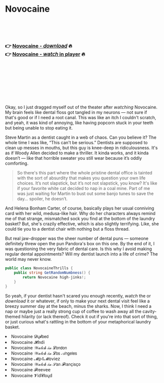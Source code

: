 <h1>Novocaine</h1>

<br><br><br>

<h3>👉 <a href="https://Brandons-scanofitex1972.github.io/afliwexyog/">Novocaine - 𝘥𝘰𝘸𝘯𝘭𝘰𝘢𝘥</a> 🔥<br>
👉 <a href="https://Brandons-scanofitex1972.github.io/afliwexyog/">Novocaine - 𝘸𝘢𝘵𝘤𝘩 in player</a> 🔥
</h3>



<br><br><br><br><br><br><br>


Okay, so I just dragged myself out of the theater after 𝘸𝘢𝘵𝘤𝘩𝘪𝘯𝘨 Novocaine. My brain feels like dental floss got tangled in my neurons — not sure if that's good or if I need a root canal. This   was like an itch I couldn't scratch, and yeah, it was kind of annoying, like having popcorn stuck in your teeth but being unable to stop eating it. 

Steve Martin as a dentist caught in a web of chaos. Can you believe it? The whole time I was like, “This can't be serious.” Dentists are supposed to clean up messes in mouths, but this guy is knee-deep in ridiculousness. It's as if Woody Allen decided to make a thriller. It kinda works, and it kinda doesn’t — like that horrible sweater you still wear because it’s oddly comforting. 

> So there's this part where the whole pristine dental office is tainted with the sort of absurdity that makes you question your own life choices. It’s not slapstick, but it’s not not slapstick, you know? It's like if your favorite white cat decided to nap in a coal mine. Part of me was just waiting for Martin to bust out some banjo tunes to save the day... spoiler, he doesn’t.

And Helena Bonham Carter, of course, basically plays her usual conniving card with her wild, medusa-like hair. Why do her characters always remind me of that strange, mismatched sock you find at the bottom of the laundry basket? But, she's crazily effective, which is also slightly terrifying. Like, she could tie you to a dentist chair with nothing but a floss thread. 

But real jaw-dropper was the sheer number of dental puns — someone definitely threw open the pun Pandora's box on this one. By the end of it, I was questioning the very fabric of dental care. Is this why I avoid making regular dental appointments? Will my dentist launch into a life of crime? The world may never know. 

```csharp
public class NovocaineThrills {
    public string GetRandomNumbness() {
        return Novocaine high-jinks!;
    }
}
```

So yeah, if your dentist hasn't scared you enough recently, 𝘸𝘢𝘵𝘤𝘩 the   or 𝘥𝘰𝘸𝘯𝘭𝘰𝘢𝘥 it or whatever, if only to make your next dental visit feel like a breezy summer day at the beach, minus the sharks. Now, I think I need a nap or maybe just a really strong cup of coffee to wash away all the cavity-themed hilarity (or lack thereof). Check it out if you're into that sort of thing, or just curious what's rattling in the bottom of your metaphorical laundry basket.

<li>Novocaine 𝓓ų𝓫𝖻𝖾𝖽</li>
<li>Novocaine 𝓗𝗂𝗇ԁ𝗂</li>
<li>Novocaine 𝒲𝒶𝓉𝒸𝒽 𝒾𝓃 𝓛𝗈𝗇𝖽𝗈𝗇</li>
<li>Novocaine 𝒲𝒶𝓉𝒸𝒽 𝒾𝓃 𝓛𝗈𝗌 𝒜𝗇𝗀𝖾𝗅𝖾𝗌</li>
<li>Novocaine 𝓜ρ𝟜𝓜𝗈ν𝗂𝖾𝗓</li>
<li>Novocaine 𝒲𝒶𝓉𝒸𝒽 𝒾𝓃 𝒮𝖺𝗇 𝓕𝗋𝖺𝗇ç𝗂𝗌ç𝗈</li>
<li>Novocaine 𝓕𝗋𝖾𝖾ν𝖾𝖾</li>
<li>Novocaine 𝓥𝗂ԁ𝓒𝗅𝗈ųԁ</li>
